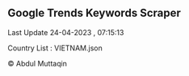 

## Google Trends Keywords Scraper 
 
Last Update 24-04-2023 , 07:15:13

Country List :
VIETNAM.json



© Abdul Muttaqin 
